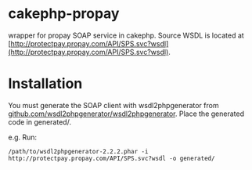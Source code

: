 cakephp-propay
==============

wrapper for propay SOAP service in cakephp. Source WSDL is located at [http://protectpay.propay.com/API/SPS.svc?wsdl](http://protectpay.propay.com/API/SPS.svc?wsdl).

Installation
=============

You must generate the SOAP client with wsdl2phpgenerator from [github.com/wsdl2phpgenerator/wsdl2phpgenerator](github.com/wsdl2phpgenerator/wsdl2phpgenerator). Place the generated code in generated/.

e.g. Run:

    /path/to/wsdl2phpgenerator-2.2.2.phar -i http://protectpay.propay.com/API/SPS.svc?wsdl -o generated/